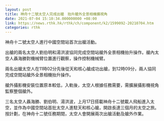 ```yaml
---
layout: post
title: 神舟十二號太空人完成出艙　抬升艙外全景相機擴視角
date: 2021-07-04 15:10:34.000000000 +08:00
link: https://news.rthk.hk/rthk/ch/component/k2/1599092-20210704.htm
categories: rthk
---
```


神舟十二號太空人進行中國空間站首次出艙活動。

出艙的兩名太空人劉伯明和湯洪波協同完成空間站艙外全景相機抬升操作。艙內太空人聶海勝對機械臂位置進行觀察，操作控制機械臂。

兩名出艙太空人在11時02分先後從天和核心艙成功出艙，到12時09分，兩人協同完成空間站艙外全景相機抬升操作。

艙外攝影機安裝位置原本較低，入軌後，太空人根據任務需要，需擴展攝影機視角監察整個艙外。

三名太空人聶海勝、劉伯明、湯洪波，上月17日搭載神舟十二號載人飛船進入太空，並作為中國空間站首批太空人進駐天和核心艙，開啟長達三個月的太空之旅。按計劃，在神舟十二號任務期間，太空人會開展兩次出艙活動及艙外作業。
